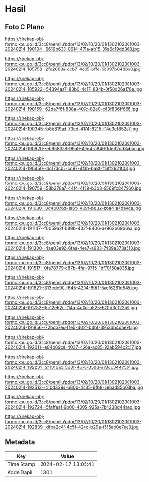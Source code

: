 # Hasil

## Foto C Plano

https://sirekap-obj-formc.kpu.go.id/3cc8/pemilu/pdpr/13/02/10/20/01/1302102001003-20240214-190104--6619b638-0614-471a-ab15-35a6c19dd368.jpg

https://sirekap-obj-formc.kpu.go.id/3cc8/pemilu/pdpr/13/02/10/20/01/1302102001003-20240214-185758--2fe2083a-ccb7-4cd5-bffe-6b097b6486b3.jpg

https://sirekap-obj-formc.kpu.go.id/3cc8/pemilu/pdpr/13/02/10/20/01/1302102001003-20240214-185922--54394aa7-83b0-4d17-884b-0f58d26a176e.jpg

https://sirekap-obj-formc.kpu.go.id/3cc8/pemilu/pdpr/13/02/10/20/01/1302102001003-20240214-190159--62da7f6f-838a-407c-82e0-c83f836ff666.jpg

https://sirekap-obj-formc.kpu.go.id/3cc8/pemilu/pdpr/13/02/10/20/01/1302102001003-20240214-190345--b8b819ad-73cd-4174-8215-f14e3cf852a7.jpg

https://sirekap-obj-formc.kpu.go.id/3cc8/pemilu/pdpr/13/02/10/20/01/1302102001003-20240214-190920--eb958338-99a9-49e4-a846-1de62dd3abbc.jpg

https://sirekap-obj-formc.kpu.go.id/3cc8/pemilu/pdpr/13/02/10/20/01/1302102001003-20240214-190450--4c17dcb5-cc97-4f3b-ba8f-f16ff2921f03.jpg

https://sirekap-obj-formc.kpu.go.id/3cc8/pemilu/pdpr/13/02/10/20/01/1302102001003-20240214-190759--58b278a7-44f4-4f59-b3b3-9569fc847960.jpg

https://sirekap-obj-formc.kpu.go.id/3cc8/pemilu/pdpr/13/02/10/20/01/1302102001003-20240214-191030--0c46076d-1a65-409f-b832-b6a41a7ba4ca.jpg

https://sirekap-obj-formc.kpu.go.id/3cc8/pemilu/pdpr/13/02/10/20/01/1302102001003-20240214-191147--f0059a2f-b89b-433f-8406-ae962b69b6aa.jpg

https://sirekap-obj-formc.kpu.go.id/3cc8/pemilu/pdpr/13/02/10/20/01/1302102001003-20240214-191300--4ae03e92-6faa-4ea7-a933-7439a373a513.jpg

https://sirekap-obj-formc.kpu.go.id/3cc8/pemilu/pdpr/13/02/10/20/01/1302102001003-20240214-191517--0fa78779-c87b-4faf-9715-1df70150a835.jpg

https://sirekap-obj-formc.kpu.go.id/3cc8/pemilu/pdpr/13/02/10/20/01/1302102001003-20240214-191621--313edc90-f645-4204-89f1-5acf6261d545.jpg

https://sirekap-obj-formc.kpu.go.id/3cc8/pemilu/pdpr/13/02/10/20/01/1302102001003-20240214-191752--5c12e62d-f14a-4d0d-a525-62ffd3cf22b0.jpg

https://sirekap-obj-formc.kpu.go.id/3cc8/pemilu/pdpr/13/02/10/20/01/1302102001003-20240214-191856--72bcb7ec-f1e5-402f-b4bf-3953db4dae9f.jpg

https://sirekap-obj-formc.kpu.go.id/3cc8/pemilu/pdpr/13/02/10/20/01/1302102001003-20240214-192011--e84b69c8-4037-426a-ac85-92ab594c2c17.jpg

https://sirekap-obj-formc.kpu.go.id/3cc8/pemilu/pdpr/13/02/10/20/01/1302102001003-20240214-192231--21f31ba3-3d0f-4b7c-859d-a78cc3447561.jpg

https://sirekap-obj-formc.kpu.go.id/3cc8/pemilu/pdpr/13/02/10/20/01/1302102001003-20240214-192513--410d339d-680b-4435-9fb8-6ebad85b03ba.jpg

https://sirekap-obj-formc.kpu.go.id/3cc8/pemilu/pdpr/13/02/10/20/01/1302102001003-20240214-192724--5faffea1-9b00-4005-925a-7b4238d44aad.jpg

https://sirekap-obj-formc.kpu.go.id/3cc8/pemilu/pdpr/13/02/10/20/01/1302102001003-20240214-192839--dfba2c4f-4c5f-424c-b29a-f515ab0e7ee3.jpg


## Metadata

| Key        | Value               |
| ---------- | ------------------- |
| Time Stamp | 2024-02-17 13:05:41 |
| Kode Dapil | 1301                |



